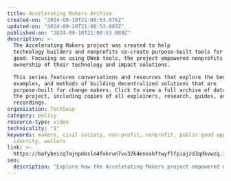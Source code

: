 ```yaml
---
title: Accelerating Makers Archive
created-on: "2024-09-10T21:08:53.076Z"
updated-on: "2024-09-10T21:08:53.083Z"
published-on: "2024-09-10T21:08:53.089Z"
description: >-
  The Accelerating Makers project was created to help
  technology builders and nonprofits co-create purpose-built tools for public
  good. Focusing on using DWeb tools, the project empowered nonprofits to take
  ownership of their technology and impact solutions.

  This series features conversations and resources that explore the benefits,
  examples, and methods of building decentralized solutions that are 
  purpose-built for change makers. Click to view a full archive of data from 
  the project, including copies of all explainers, research, guides, and webinar 
  recordings.
organization: TechSoup
category: policy
resource-type: video
technicality: "1"
keywords: makers, civil society, non-profit, nonprofit, public good app house,
  identity, wallets
link: >-
  https://bafybeicq7ajnpnbslo4fxkrun7vo32k4ensxkftwyflfpiajzd3qdkvwzq.ipfs.w3s.link/
seo:
  description: "Explore how the Accelerating Makers project empowered nonprofits to build decentralized tools. Access research, guides, and webinars on using DWeb solutions for public good and social impact."
---
```

